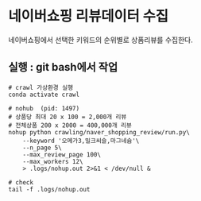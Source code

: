 # 네이버쇼핑 리뷰데이터 수집
네이버쇼핑에서 선택한 키워드의 순위별로 상품리뷰를 수집한다.

## 실행 : git bash에서 작업
```
# crawl 가상환경 실행
conda activate crawl

# nohub  (pid: 1497)
# 상품당 최대 20 x 100 = 2,000개 리뷰
# 전체상품 200 x 2000 = 400,000개 리뷰
nohup python crawling/naver_shopping_review/run.py\
    --keyword '오메가3,밀크씨슬,마그네슘'\
    --n_page 5\
    --max_review_page 100\
    --max_workers 12\
    > .logs/nohup.out 2>&1 < /dev/null &

# check
tail -f .logs/nohup.out
```